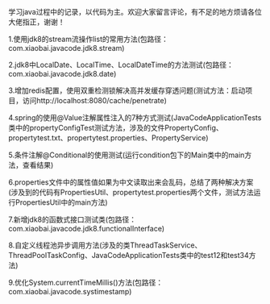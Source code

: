 学习java过程中的记录，以代码为主。欢迎大家留言评论，有不足的地方烦请各位大佬指正，谢谢！

1.使用jdk8的stream流操作list的常用方法(包路径：com.xiaobai.javacode.jdk8.stream)

2.jdk8中LocalDate、LocalTime、LocalDateTime的方法测试(包路径：com.xiaobai.javacode.jdk8.date)

3.增加redis配置，使用双重检测锁解决高并发缓存穿透问题(测试方法：启动项目，访问http://localhost:8080/cache/penetrate)

4.spring的使用@Value注解属性注入的7种方式测试(JavaCodeApplicationTests类中的propertyConfigTest测试方法，涉及的文件PropertyConfig、propertytest.txt、propertytest.properties、PropertyService)

5.条件注解@Conditional的使用测试(运行condition包下的Main类中的main方法，查看结果)

6.properties文件中的属性值如果为中文读取出来会乱码，总结了两种解决方案(涉及到的代码有PropertiesUtil、propertytest.properties两个文件，测试方法运行PropertiesUtil中的main方法)

7.新增jdk8的函数式接口测试类(包路径：com.xiaobai.javacode.jdk8.functionalInterface)

8.自定义线程池异步调用方法(涉及的类ThreadTaskService、ThreadPoolTaskConfig、JavaCodeApplicationTests类中的test12和test34方法)

9.优化System.currentTimeMillis()方法(包路径：com.xiaobai.javacode.systimestamp)